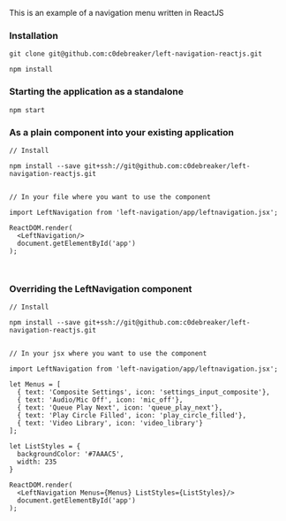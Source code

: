 This is an example of a navigation menu written in ReactJS

### Installation
```
git clone git@github.com:c0debreaker/left-navigation-reactjs.git
```

```
npm install
```

### Starting the application as a standalone
```
npm start
```

### As a plain component into your existing application

```
// Install

npm install --save git+ssh://git@github.com:c0debreaker/left-navigation-reactjs.git


// In your file where you want to use the component

import LeftNavigation from 'left-navigation/app/leftnavigation.jsx';

ReactDOM.render(
  <LeftNavigation/>
  document.getElementById('app')
);



```

### Overriding the LeftNavigation component

```
// Install

npm install --save git+ssh://git@github.com:c0debreaker/left-navigation-reactjs.git


// In your jsx where you want to use the component

import LeftNavigation from 'left-navigation/app/leftnavigation.jsx';

let Menus = [
  { text: 'Composite Settings', icon: 'settings_input_composite'},
  { text: 'Audio/Mic Off', icon: 'mic_off'},
  { text: 'Queue Play Next', icon: 'queue_play_next'},
  { text: 'Play Circle Filled', icon: 'play_circle_filled'},
  { text: 'Video Library', icon: 'video_library'}
];

let ListStyles = {
  backgroundColor: '#7AAAC5',
  width: 235
}

ReactDOM.render(
  <LeftNavigation Menus={Menus} ListStyles={ListStyles}/>
  document.getElementById('app')
);

```
